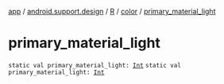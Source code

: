 [app](../../../index.md) / [android.support.design](../../index.md) / [R](../index.md) / [color](index.md) / [primary_material_light](./primary_material_light.md)

# primary_material_light

`static val primary_material_light: `[`Int`](https://kotlinlang.org/api/latest/jvm/stdlib/kotlin/-int/index.html)
`static val primary_material_light: `[`Int`](https://kotlinlang.org/api/latest/jvm/stdlib/kotlin/-int/index.html)
